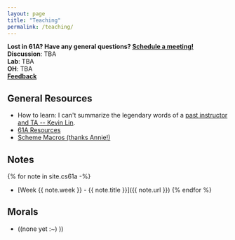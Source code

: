 ```yaml
---
layout: page
title: "Teaching"
permalink: /teaching/
---
```


**Lost in 61A? Have any general questions? [Schedule a meeting!](go.addcnin.blue/meeting)**  
**Discussion**: TBA  
**Lab**: TBA  
**OH**: TBA  
[**Feedback**](go.addcnin.blue/feedback)  

## General Resources
- How to learn: I can't summarize the legendary words of a [past instructor and TA -- Kevin Lin](https://kevinl.info/cs61a/).
- [61A Resources](https://cs61a.org/resources.html)
- [Scheme Macros (thanks Annie!)](https://docs.google.com/presentation/d/19GhUvcpZT1lVeO-D740SV5tgPYa-qgSYHKPI_yMLJL4/edit)

## Notes

{% for note in site.cs61a -%}
- [Week {{ note.week }} - {{ note.title }}]({{ note.url }})
{% endfor %}

## Morals
- ((none yet :~) ))
